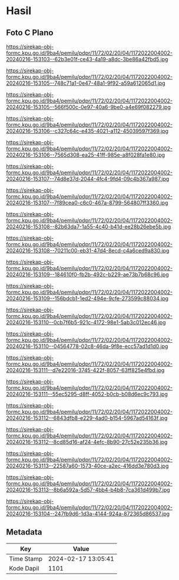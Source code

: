 # Hasil

## Foto C Plano

https://sirekap-obj-formc.kpu.go.id/9ba4/pemilu/pdpr/11/72/02/20/04/1172022004002-20240216-153103--62b3e01f-ce43-4a19-a8dc-3be86a42fbd5.jpg

https://sirekap-obj-formc.kpu.go.id/9ba4/pemilu/pdpr/11/72/02/20/04/1172022004002-20240216-153105--748c71a1-0e47-48a1-9f92-a59a612065d1.jpg

https://sirekap-obj-formc.kpu.go.id/9ba4/pemilu/pdpr/11/72/02/20/04/1172022004002-20240216-153105--566f500c-0e97-40a6-9be0-a4e69f082279.jpg

https://sirekap-obj-formc.kpu.go.id/9ba4/pemilu/pdpr/11/72/02/20/04/1172022004002-20240216-153106--c327c64c-e435-4021-a112-45039597f369.jpg

https://sirekap-obj-formc.kpu.go.id/9ba4/pemilu/pdpr/11/72/02/20/04/1172022004002-20240216-153106--7565d308-ea25-41ff-985e-a8f028fa1e80.jpg

https://sirekap-obj-formc.kpu.go.id/9ba4/pemilu/pdpr/11/72/02/20/04/1172022004002-20240216-153107--74d8e37d-2044-4fc4-9fd4-09c4b367a987.jpg

https://sirekap-obj-formc.kpu.go.id/9ba4/pemilu/pdpr/11/72/02/20/04/1172022004002-20240216-153107--7f89cea0-c6c0-467a-8799-564807ff3360.jpg

https://sirekap-obj-formc.kpu.go.id/9ba4/pemilu/pdpr/11/72/02/20/04/1172022004002-20240216-153108--82b63da7-1a55-4c40-b41d-ee28b26ebe5b.jpg

https://sirekap-obj-formc.kpu.go.id/9ba4/pemilu/pdpr/11/72/02/20/04/1172022004002-20240216-153108--70211c00-eb31-47d4-8ecd-c4a6ced9a830.jpg

https://sirekap-obj-formc.kpu.go.id/9ba4/pemilu/pdpr/11/72/02/20/04/1172022004002-20240216-153109--184610f0-fb2b-492c-b229-ae73b7b68c96.jpg

https://sirekap-obj-formc.kpu.go.id/9ba4/pemilu/pdpr/11/72/02/20/04/1172022004002-20240216-153109--156bdcb1-1ed2-494e-9cfe-273599c88034.jpg

https://sirekap-obj-formc.kpu.go.id/9ba4/pemilu/pdpr/11/72/02/20/04/1172022004002-20240216-153110--0cb7f6b5-921c-4172-98e1-5ab3c012ec46.jpg

https://sirekap-obj-formc.kpu.go.id/9ba4/pemilu/pdpr/11/72/02/20/04/1172022004002-20240216-153110--04564778-02c8-46da-9f8e-ecc57ad1d1d0.jpg

https://sirekap-obj-formc.kpu.go.id/9ba4/pemilu/pdpr/11/72/02/20/04/1172022004002-20240216-153111--d7e22016-3745-422f-8057-63ff825e4fbd.jpg

https://sirekap-obj-formc.kpu.go.id/9ba4/pemilu/pdpr/11/72/02/20/04/1172022004002-20240216-153111--55ec5295-d8ff-4052-b0cb-b08d6ec9c793.jpg

https://sirekap-obj-formc.kpu.go.id/9ba4/pemilu/pdpr/11/72/02/20/04/1172022004002-20240216-153112--6843dfb8-e229-4ad0-b154-5967ad54163f.jpg

https://sirekap-obj-formc.kpu.go.id/9ba4/pemilu/pdpr/11/72/02/20/04/1172022004002-20240216-153112--8cd85d16-af24-4efc-8b90-27c52e235b36.jpg

https://sirekap-obj-formc.kpu.go.id/9ba4/pemilu/pdpr/11/72/02/20/04/1172022004002-20240216-153113--22587a60-1573-40ce-a2ec-416dd3e780d3.jpg

https://sirekap-obj-formc.kpu.go.id/9ba4/pemilu/pdpr/11/72/02/20/04/1172022004002-20240216-153113--8b6a592a-5d57-4bb4-b4b8-7ca361d499b7.jpg

https://sirekap-obj-formc.kpu.go.id/9ba4/pemilu/pdpr/11/72/02/20/04/1172022004002-20240216-153104--247fb9d6-1d3a-4144-924a-872365d86537.jpg


## Metadata

| Key        | Value               |
| ---------- | ------------------- |
| Time Stamp | 2024-02-17 13:05:41 |
| Kode Dapil | 1101                |



